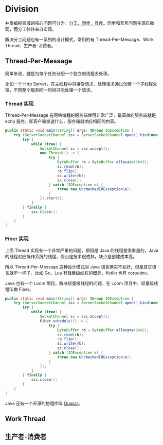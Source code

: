 # Division

并发编程领域的核心问题可分为：[分工、同步、互斥](../preface.md#fen-gong-tong-bu-hu-chi)。同步和互斥问题多源自微观，而分工往往来自宏观。

解决分工问题也有一系列的设计模式，常用的有 Thread-Per-Message、Work Thread、生产者-消费者。

## Thread-Per-Message

简单来说，就是为每个任务分配一个独立的线程去处理。

比如一个 Http Server，在主线程中只接受请求，处理请求通过创建一个子线程处理，不然整个服务同一时间只能处理一个请求。

### Thread 实现

Thread-Per-Message 在网络编程的服务端使用非常广泛，最简单的服务端就是 echo 服务，即客户端发送什么，服务端就响应相同的内容。

```java
public static void main(String[] args) throws IOException {
    try (ServerSocketChannel ssc = ServerSocketChannel.open().bind(new InetSocketAddress(8080))) {
        try {
            while (true) {
                SocketChannel sc = ssc.accept();
                new Thread(() -> {
                    try {
                        ByteBuffer rb = ByteBuffer.allocate(2048);
                        sc.read(rb);
                        rb.flip();
                        sc.write(rb);
                        sc.close();
                    } catch (IOException e) {
                        throw new UncheckedIOException(e);
                    }
                }).start();
            }
        } finally {
            ssc.close();
        }
    }
}
```

### Fiber 实现

上面 Thread 实现有一个非常严重的问题，原因是 Java 的线程是很重量的，Java 的线程对应操作系统的线程，优点是技术很成熟，缺点是创建成本高。

所以 Thread-Per-Message 这种设计模式对 Java 语言确实不友好，但是其它语言就不一样了，比如 Go、Lua 有轻量级线程的概念，Kotlin 也有 coroutine。

Java 也有一个 Loom 项目，解决轻量级线程的问题，在 Loom 项目中，轻量级线程叫做 Fiber。

```java
public static void main(String[] args) throws IOException {
    try (ServerSocketChannel ssc = ServerSocketChannel.open().bind(new InetSocketAddress(8080))) {
        try {
            while (true) {
                SocketChannel sc = ssc.accept();
                Fiber.schedule(() -> {
                    try {
                        ByteBuffer rb = ByteBuffer.allocate(2048);
                        sc.read(rb);
                        rb.flip();
                        sc.write(rb);
                        sc.close();
                    } catch (IOException e) {
                        throw new UncheckedIOException(e);
                    }
                });
            }
        } finally {
            ssc.close();
        }
    }
}
```

Java 还有一个开源的协程库叫 [Quasar](https://github.com/puniverse/quasar)。

## Work Thread



## 生产者-消费者



